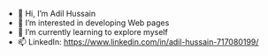 - 👋 Hi, I’m Adil Hussain
- 👀 I’m interested in developing Web pages 
- 🌱 I’m currently learning to explore myself
- 📫 LinkedIn: https://www.linkedin.com/in/adil-hussain-717080199/

<!---
Adil-Bhimsar/Adil-Bhimsar is a ✨ special ✨ repository because its `README.md` (this file) appears on your GitHub profile.
You can click the Preview link to take a look at your changes.
--->
